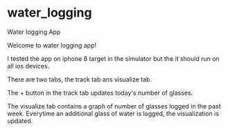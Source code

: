 # water_logging
Water logging App

Welcome to water logging app! 

I tested the app on iphone 8 target in the simulator but the it should run on all ios devices. 

There are two tabs, the track tab ans visualize tab. 

The + button in the track tab updates today's number of glasses.

The visualize tab contains a graph of number of glasses logged in the past week. 
Everytime an additional glass of water is logged, the visualization is updated.

